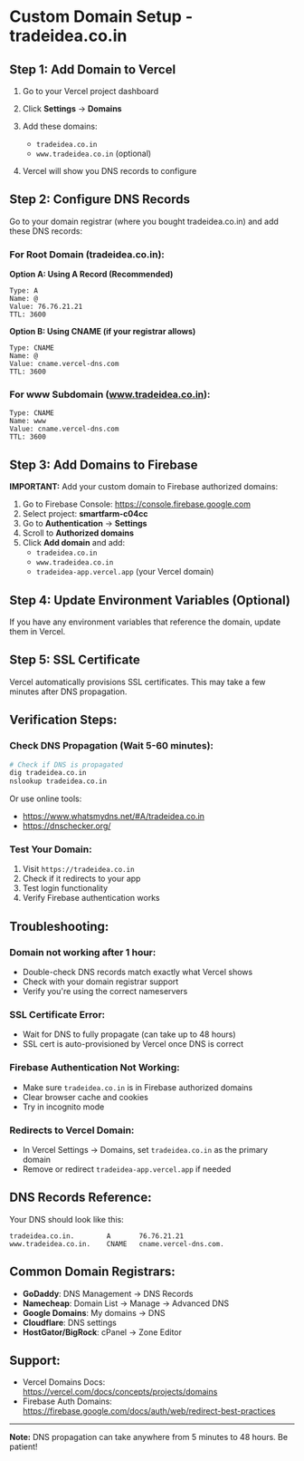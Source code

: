 # Custom Domain Setup - tradeidea.co.in

## Step 1: Add Domain to Vercel

1. Go to your Vercel project dashboard
2. Click **Settings** → **Domains**
3. Add these domains:
   - `tradeidea.co.in`
   - `www.tradeidea.co.in` (optional)

4. Vercel will show you DNS records to configure

## Step 2: Configure DNS Records

Go to your domain registrar (where you bought tradeidea.co.in) and add these DNS records:

### For Root Domain (tradeidea.co.in):

**Option A: Using A Record (Recommended)**
```
Type: A
Name: @
Value: 76.76.21.21
TTL: 3600
```

**Option B: Using CNAME (if your registrar allows)**
```
Type: CNAME
Name: @
Value: cname.vercel-dns.com
TTL: 3600
```

### For www Subdomain (www.tradeidea.co.in):

```
Type: CNAME
Name: www
Value: cname.vercel-dns.com
TTL: 3600
```

## Step 3: Add Domains to Firebase

**IMPORTANT:** Add your custom domain to Firebase authorized domains:

1. Go to Firebase Console: https://console.firebase.google.com
2. Select project: **smartfarm-c04cc**
3. Go to **Authentication** → **Settings**
4. Scroll to **Authorized domains**
5. Click **Add domain** and add:
   - `tradeidea.co.in`
   - `www.tradeidea.co.in`
   - `tradeidea-app.vercel.app` (your Vercel domain)

## Step 4: Update Environment Variables (Optional)

If you have any environment variables that reference the domain, update them in Vercel.

## Step 5: SSL Certificate

Vercel automatically provisions SSL certificates. This may take a few minutes after DNS propagation.

## Verification Steps:

### Check DNS Propagation (Wait 5-60 minutes):
```bash
# Check if DNS is propagated
dig tradeidea.co.in
nslookup tradeidea.co.in
```

Or use online tools:
- https://www.whatsmydns.net/#A/tradeidea.co.in
- https://dnschecker.org/

### Test Your Domain:

1. Visit `https://tradeidea.co.in`
2. Check if it redirects to your app
3. Test login functionality
4. Verify Firebase authentication works

## Troubleshooting:

### Domain not working after 1 hour:
- Double-check DNS records match exactly what Vercel shows
- Check with your domain registrar support
- Verify you're using the correct nameservers

### SSL Certificate Error:
- Wait for DNS to fully propagate (can take up to 48 hours)
- SSL cert is auto-provisioned by Vercel once DNS is correct

### Firebase Authentication Not Working:
- Make sure `tradeidea.co.in` is in Firebase authorized domains
- Clear browser cache and cookies
- Try in incognito mode

### Redirects to Vercel Domain:
- In Vercel Settings → Domains, set `tradeidea.co.in` as the primary domain
- Remove or redirect `tradeidea-app.vercel.app` if needed

## DNS Records Reference:

Your DNS should look like this:

```
tradeidea.co.in.        A       76.76.21.21
www.tradeidea.co.in.    CNAME   cname.vercel-dns.com.
```

## Common Domain Registrars:

- **GoDaddy**: DNS Management → DNS Records
- **Namecheap**: Domain List → Manage → Advanced DNS
- **Google Domains**: My domains → DNS
- **Cloudflare**: DNS settings
- **HostGator/BigRock**: cPanel → Zone Editor

## Support:

- Vercel Domains Docs: https://vercel.com/docs/concepts/projects/domains
- Firebase Auth Domains: https://firebase.google.com/docs/auth/web/redirect-best-practices

---

**Note:** DNS propagation can take anywhere from 5 minutes to 48 hours. Be patient!

